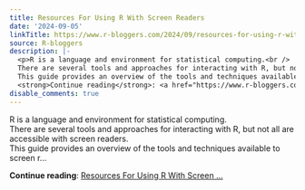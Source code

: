 ```yaml
---
title: Resources For Using R With Screen Readers
date: '2024-09-05'
linkTitle: https://www.r-bloggers.com/2024/09/resources-for-using-r-with-screen-readers/
source: R-bloggers
description: |-
  <p>R is a language and environment for statistical computing.<br />
  There are several tools and approaches for interacting with R, but not all are accessible with screen readers.<br />
  This guide provides an overview of the tools and techniques available to screen r...</p>
  <strong>Continue reading</strong>: <a href="https://www.r-bloggers.com/2024/09/resources-for-using-r-with-screen-readers/">Resources For Using R With Screen ...
disable_comments: true
---
```

<p>R is a language and environment for statistical computing.<br />
There are several tools and approaches for interacting with R, but not all are accessible with screen readers.<br />
This guide provides an overview of the tools and techniques available to screen r...</p>
<strong>Continue reading</strong>: <a href="https://www.r-bloggers.com/2024/09/resources-for-using-r-with-screen-readers/">Resources For Using R With Screen ...